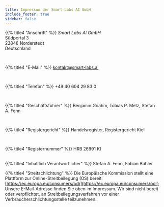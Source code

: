 ```yaml
---
title: Impressum der Smart Labs AI GmbH
include_footer: true
sidebar: false
---
```


{{% title4 "Anschrift" %}}
*Smart Labs AI GmbH*
<br>
Südportal 3
<br>
22848 Norderstedt
<br>
Deutschland

<br>

{{% title4 "E-Mail" %}}
kontakt@smart-labs.ai

<br>

{{% title4 "Telefon" %}}
+49 40 604 29 83 0

<br>

{{% title4 "Geschäftsführer" %}}
Benjamin Gnahm, Tobias P. Metz, Stefan A. Fenn

<br>

{{% title4 "Registergericht" %}}
Handelsregister, Registergericht Kiel

<br>

{{% title4 "Registernummer" %}}
HRB 26891 KI

<br>
{{% title4 "Inhaltlich Verantwortlicher" %}}
Stefan A. Fenn, Fabian Bühler

<br>

{{% title4 "Streitschlichtung" %}}
Die Europäische Kommission stellt eine Plattform zur Online-Streitbeilegung (OS) bereit: [https://ec.europa.eu/consumers/odr](https://ec.europa.eu/consumers/odr)
Unsere E-Mail-Adresse finden Sie oben im Impressum. Wir sind nicht bereit oder verpflichtet, an Streitbeilegungsverfahren vor einer Verbraucherschlichtungsstelle teilzunehmen.
